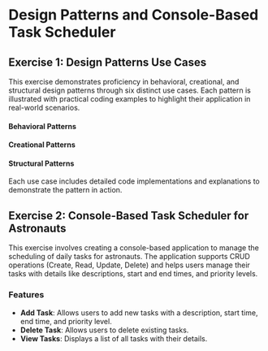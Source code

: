 # Design Patterns and Console-Based Task Scheduler

## Exercise 1: Design Patterns Use Cases

This exercise demonstrates proficiency in behavioral, creational, and structural design patterns through six distinct use cases. Each pattern is illustrated with practical coding examples to highlight their application in real-world scenarios.

#### Behavioral Patterns

#### Creational Patterns

#### Structural Patterns

Each use case includes detailed code implementations and explanations to demonstrate the pattern in action.

## Exercise 2: Console-Based Task Scheduler for Astronauts

This exercise involves creating a console-based application to manage the scheduling of daily tasks for astronauts. The application supports CRUD operations (Create, Read, Update, Delete) and helps users manage their tasks with details like descriptions, start and end times, and priority levels.

### Features

- **Add Task**: Allows users to add new tasks with a description, start time, end time, and priority level.
- **Delete Task**: Allows users to delete existing tasks.
- **View Tasks**: Displays a list of all tasks with their details.


